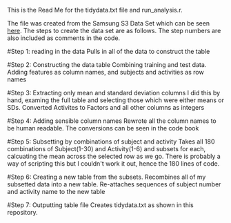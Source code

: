 This is the Read Me for the tidydata.txt file and run_analysis.r.

The file was created from the Samsung S3 Data Set which can be seen [here](https://github.com/kythryn/dsmonth3/tree/master/UCI%20HAR%20Dataset%202). The steps to create the data set are as follows.
The step numbers are also included as comments in the code.

#Step 1: reading in the data
Pulls in all of the data to construct the table

#Step 2: Constructing the data table
Combining training and test data. Adding features as column names, and subjects and activities as row names

#Step 3: Extracting only mean and standard deviation columns
I did this by hand, examing the full table and selecting those which were either means or SDs. Converted Activites to Factors and all other columns as integers

#Step 4: Adding sensible column names
Rewrote all the column names to be human readable. The conversions can be seen in the code book

#Step 5: Subsetting by combinations of subject and activity
Takes all 180 combinations of Subject(1-30) and Activity(1-6) and subsets for each, calcuating the mean across the selected row as we go. There is probably a way of scripting this but I couldn't work it out, hence the 180 lines of code.

#Step 6: Creating a new table from the subsets.
Recombines all of my subsetted data into a new table.
Re-attaches sequences of subject number and activity name to the new table

#Step 7: Outputting table file
Creates tidydata.txt as shown in this repository.

